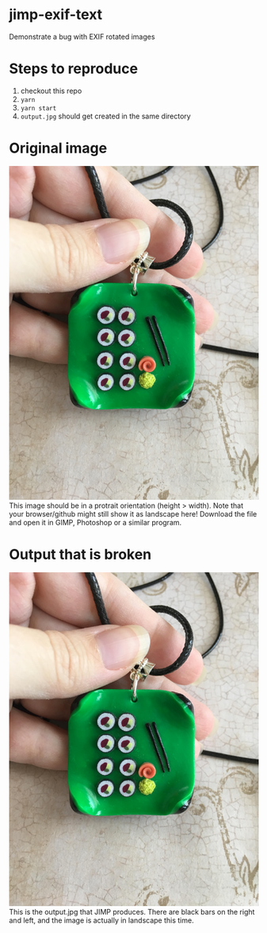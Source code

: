 # jimp-exif-text
Demonstrate a bug with EXIF rotated images

# Steps to reproduce
1. checkout this repo
2. `yarn`
3. `yarn start`
4. `output.jpg` should get created in the same directory

# Original image
![](input.jpg)
This image should be in a protrait orientation (height > width). Note that your browser/github might still show it as landscape here! Download the file and open it in GIMP, Photoshop or a similar program.

# Output that is broken
![](output.jpg)
This is the output.jpg that JIMP produces. There are black bars on the right and left, and the image is actually in landscape this time.
